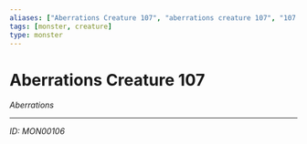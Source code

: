 ```yaml
---
aliases: ["Aberrations Creature 107", "aberrations creature 107", "107 Creature Aberrations"]
tags: [monster, creature]
type: monster
---
```


# Aberrations Creature 107

*Aberrations*

---
*ID: MON00106*